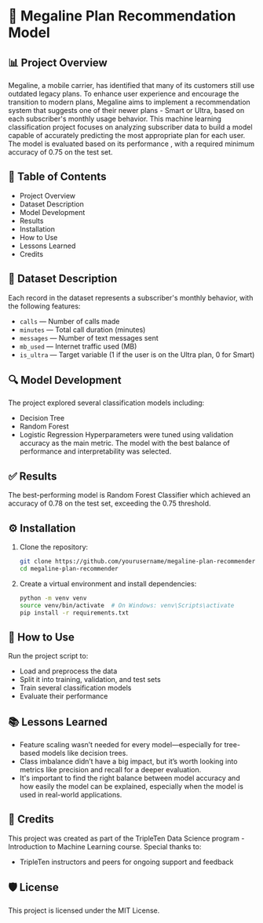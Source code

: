 # 📱 Megaline Plan Recommendation Model

## 📊 Project Overview
Megaline, a mobile carrier, has identified that many of its customers still use outdated legacy plans. To enhance user experience and encourage the transition to modern plans, Megaline aims to implement a recommendation system that suggests one of their newer plans - Smart or Ultra, based on each subscriber's monthly usage behavior. This machine learning classification project focuses on analyzing subscriber data to build a model capable of accurately predicting the most appropriate plan for each user. The model is evaluated based on its performance , with a required minimum accuracy of 0.75 on the test set.

## 📌 Table of Contents
  - Project Overview
  - Dataset Description
  - Model Development
  - Results
  - Installation
  - How to Use
  - Lessons Learned
  - Credits

## 📁 Dataset Description
Each record in the dataset represents a subscriber's monthly behavior, with the following features:
  - `calls` — Number of calls made
  - `minutes` — Total call duration (minutes)
  - `messages` — Number of text messages sent
  - `mb_used` — Internet traffic used (MB)
  - `is_ultra` — Target variable (1 if the user is on the Ultra plan, 0 for Smart)

## 🔍 Model Development
The project explored several classification models including:
  - Decision Tree
  - Random Forest
  - Logistic Regression
Hyperparameters were tuned using validation accuracy as the main metric. The model with the best balance of performance and interpretability was selected.

## ✅ Results
The best-performing model is Random Forest Classifier which achieved an accuracy of 0.78 on the test set, exceeding the 0.75 threshold.

## ⚙️ Installation
1. Clone the repository:
   ```bash
   git clone https://github.com/yourusername/megaline-plan-recommender.git
   cd megaline-plan-recommender
2. Create a virtual environment and install dependencies:
   ```bash
   python -m venv venv
   source venv/bin/activate  # On Windows: venv\Scripts\activate
   pip install -r requirements.txt

## 🚀 How to Use
Run the project script to:
  - Load and preprocess the data
  - Split it into training, validation, and test sets
  - Train several classification models
  - Evaluate their performance

## 📚 Lessons Learned
  - Feature scaling wasn’t needed for every model—especially for tree-based models like decision trees.
  - Class imbalance didn’t have a big impact, but it’s worth looking into metrics like precision and recall for a deeper evaluation.
  - It's important to find the right balance between model accuracy and how easily the model can be explained, especially when the model is used in real-world applications.

## 🤝 Credits
This project was created as part of the TripleTen Data Science program - Introduction to Machine Learning course. Special thanks to:
  - TripleTen instructors and peers for ongoing support and feedback

## 🛡️ License
This project is licensed under the MIT License.
